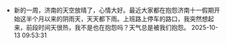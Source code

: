 - 新的一周，济南的天空放晴了，心情大好。最近大家都在抱怨济南十一假期开始这半个月以来的阴雨天，天天都下雨。上班路上停车的路口，我突然想起来，前段时间天很热，我不是也在抱怨吗？天气总是被我们抱怨。 2025-10-13 09:53:31 